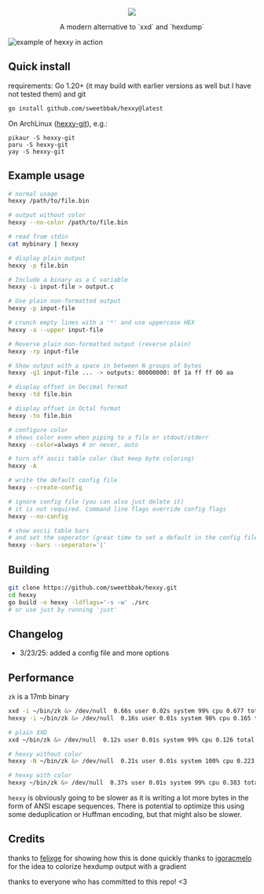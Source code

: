 <p align="center">
  <img src="assets/hexxy.png" />
  <div align="center">A modern alternative to `xxd` and `hexdump`</div>
</p>

![example of hexxy in action](assets/img.png)

## Quick install

requirements: Go 1.20+ (it may build with earlier versions as well but I have not tested them) and git

```sh
go install github.com/sweetbbak/hexxy@latest
```

On ArchLinux ([hexxy-git](https://aur.archlinux.org/packages/hexxy-git)), e.g.:

```
pikaur -S hexxy-git
paru -S hexxy-git
yay -S hexxy-git
```

## Example usage

```sh
# normal usage
hexxy /path/to/file.bin

# output without color
hexxy --no-color /path/to/file.bin

# read from stdin
cat mybinary | hexxy

# display plain output
hexxy -p file.bin

# Include a binary as a C variable
hexxy -i input-file > output.c

# Use plain non-formatted output
hexxy -p input-file

# crunch empty lines with a '*' and use uppercase HEX
hexxy -a --upper input-file

# Reverse plain non-formatted output (reverse plain)
hexxy -rp input-file

# Show output with a space in between N groups of bytes
hexxy -g1 input-file ... -> outputs: 00000000: 0f 1a ff ff 00 aa

# display offset in Decimal format
hexxy -td file.bin

# display offset in Octal format
hexxy -to file.bin

# configure color
# shows color even when piping to a file or stdout/stderr
hexxy --color=always # or never, auto

# turn off ascii table color (but keep byte coloring)
hexxy -A

# write the default config file
hexxy --create-config

# ignore config file (you can also just delete it)
# it is not required. Command line flags override config flags
hexxy --no-config

# show ascii table bars
# and set the seperator (great time to set a default in the config file)
hexxy --bars --seperator='|'
```

## Building

```sh
git clone https://github.com/sweetbbak/hexxy.git
cd hexxy
go build -o hexxy -ldflags='-s -w' ./src
# or use just by running 'just'
```

## Changelog

- 3/23/25: added a config file and more options

## Performance

`zk` is a 17mb binary

```sh
xxd -i ~/bin/zk &> /dev/null  0.66s user 0.02s system 99% cpu 0.677 total
hexxy -i ~/bin/zk &> /dev/null  0.16s user 0.01s system 98% cpu 0.165 total
```

```sh
# plain XXD
xxd ~/bin/zk &> /dev/null  0.12s user 0.01s system 99% cpu 0.126 total

# hexxy without color
hexxy -N ~/bin/zk &> /dev/null  0.21s user 0.01s system 100% cpu 0.223 total

# hexxy with color
hexxy ~/bin/zk &> /dev/null  0.37s user 0.01s system 99% cpu 0.383 total
```

`hexxy` is obviously going to be slower as it is writing a lot more bytes in the form of
ANSI escape sequences. There is potential to optimize this using some deduplication or Huffman
encoding, but that might also be slower.

## Credits

thanks to [felixge](https://github.com/felixge/go-xxd) for showing how this is done quickly
thanks to [igoracmelo](https://github.com/igoracmelo/xx) for the idea to colorize hexdump output with a gradient

thanks to everyone who has committed to this repo! <3
